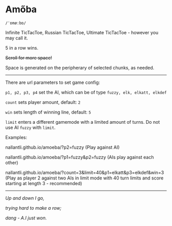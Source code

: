 # Amőba

`/ˈɒmøːbɒ/`

Infinite TicTacToe, Russian TicTacToe, Ultimate TicTacToe - however you may call it.

5 in a row wins.

~~Scroll for more space!~~

Space is generated on the peripherary of selected chunks, as needed.

---

There are url parameters to set game config:

`p1, p2, p3, p4` set the AI, which can be of type `fuzzy, elk, elkatt, elkdef`

`count` sets player amount, default: `2`

`win` sets length of winning line, default: `5`

`limit` enters a different gamemode with a limited amount of turns. Do not use AI `fuzzy` with `limit`.

Examples:

nallantli.github.io/amoeba/?p2=fuzzy (Play against AI)

nallantli.github.io/amoeba/?p1=fuzzy&p2=fuzzy (AIs play against each other)

nallantli.github.io/amoeba/?count=3&limit=40&p1=elkatt&p3=elkdef&win=3 (Play as player 2 against two AIs in limit mode with 40 turn limits and score starting at length 3 - recommended)

----

_Up and down I go,_

_trying hard to make a row;_

_dang - A.I just won._
